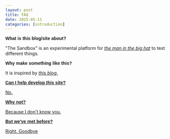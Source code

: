 ```yaml
---
layout: post
title: FAQ
date: 2025-05-11
categories: [introduction]
---
```


<strong style="font-size:1em; font-family: Helvetica, Arial, sans-serif;">What is this blog/site about? </strong>

"The Sandbox" is an experimental platform for *<a href="https://yvaristil.github.io/about/" target="_blank">the man in the big hat</a>* to test different things.

<strong style="font-size:1em; font-family: Helvetica, Arial, sans-serif;">Why make something like this? </strong>

It is inspired by  *<a href="https://waitbutwhy.com/" target="_blank">this blog*. 

<strong style="font-size:1em; font-family: Helvetica, Arial, sans-serif;">Can I help develop this site? </strong>

  No.

<strong style="font-size:1em; font-family: Helvetica, Arial, sans-serif;">Why not?</strong>

  Because I don't know you.
 

<strong style="font-size:1em; font-family: Helvetica, Arial, sans-serif;">But we've met before? </strong>

  Right. Goodbye

